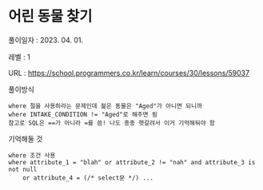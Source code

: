 # 어린 동물 찾기 
풀이일자 : 2023. 04. 01.  
    
레벨 : 1    

URL : https://school.programmers.co.kr/learn/courses/30/lessons/59037
    
풀이방식    

    where 절을 사용하라는 문제인데 젊은 동물은 "Aged"가 아니면 되니까
    where INTAKE_CONDITION != "Aged"로 해주면 됨
    참고로 SQL은 ==가 아니라 =를 씀! 나도 종종 헷갈려서 이거 기억해둬야 함

기억해둘 것  
    
    where 조건 사용
    where attribute_1 = "blah" or attribute_2 != "nah" and attribute_3 is not null 
        or attribute_4 = (/* select문 */) ...
    
